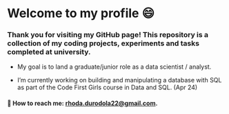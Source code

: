 # Welcome to my profile 😄

### Thank you for visiting my GitHub page! This repository is a collection of my coding projects, experiments and tasks completed at university. 

- My goal is to land a graduate/junior role as a data scientist / analyst.

- I’m currently working on building and manipulating a database with SQL as part of the Code First Girls course in Data and SQL. (Apr 24)


#### 📧 How to reach me: **rhoda.durodola22@gmail.com**.



<!--
**rh0da22/rh0da22** is a ✨ _special_ ✨ repository because its `README.md` (this file) appears on your GitHub profile.

Here are some ideas to get you started:

- 🔭 I’m currently working on ...
- 🌱 I’m currently learning ...
- 👯 I’m looking to collaborate on ...
- 🤔 I’m looking for help with ...
- 💬 Ask me about ...
- 📫 How to reach me: ...
- 😄 Pronouns: ...
- ⚡ Fun fact: ...
-->
